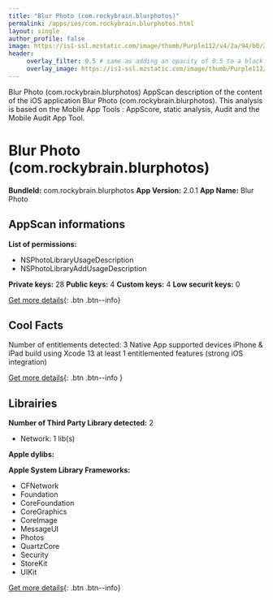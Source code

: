 ```yaml
---
title: "Blur Photo (com.rockybrain.blurphotos)"
permalink: /apps/ios/com.rockybrain.blurphotos.html
layout: single
author_profile: false
image: https://is1-ssl.mzstatic.com/image/thumb/Purple112/v4/2a/94/b0/2a94b003-5473-019b-e1dc-8af4bd4d292a/AppIcon-0-1x_U007emarketing-0-7-0-85-220.png/512x512bb.jpg
header: 
     overlay_filter: 0.5 # same as adding an opacity of 0.5 to a black background
     overlay_image: https://is1-ssl.mzstatic.com/image/thumb/Purple112/v4/2a/94/b0/2a94b003-5473-019b-e1dc-8af4bd4d292a/AppIcon-0-1x_U007emarketing-0-7-0-85-220.png/512x512bb.jpg
---
```

Blur Photo (com.rockybrain.blurphotos) AppScan description of the content of the iOS application Blur Photo (com.rockybrain.blurphotos). This analysis is based on the Mobile App Tools : AppScore, static analysis, Audit and the Mobile Audit App Tool.

# Blur Photo (com.rockybrain.blurphotos)

**BundleId:** com.rockybrain.blurphotos
**App Version:** 2.0.1
**App Name:** Blur Photo


## AppScan informations 

**List of permissions:** 
- NSPhotoLibraryUsageDescription
- NSPhotoLibraryAddUsageDescription
  
  
**Private keys:** 28
**Public keys:** 4
**Custom keys:** 4
**Low securit keys:** 0
  
[Get more details](/pricing.html){: .btn .btn--info}

## Cool Facts

Number of entitlements detected: 3
Native App
supported devices iPhone & iPad
build using Xcode 13
at least 1 entitlemented features (strong iOS integration)
  
[Get more details](/pricing.html){: .btn .btn--info }

## Librairies 
**Number of Third Party Library detected:** 2
- Network: 1 lib(s)


**Apple dylibs:**


**Apple System Library Frameworks:**
- CFNetwork
- Foundation
- CoreFoundation
- CoreGraphics
- CoreImage
- MessageUI
- Photos
- QuartzCore
- Security
- StoreKit
- UIKit


  
[Get more details](/pricing.html){: .btn .btn--info}

